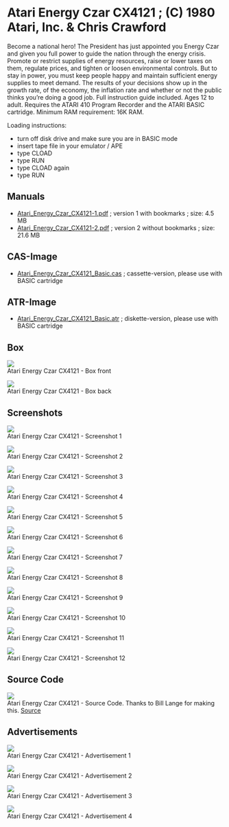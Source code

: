 # Atari Energy Czar CX4121 ; (C) 1980 Atari, Inc. & Chris Crawford  
Become a national hero! The President has just appointed you Energy Czar and given you full power to guide the nation through the energy crisis. Promote or restrict supplies of energy resources, raise or lower taxes on them, regulate prices, and tighten or loosen environmental controls. But to stay in power, you must keep people happy and maintain sufficient energy supplies to meet demand. The results of your decisions show up in the growth rate, of the economy, the inflation rate and whether or not the public thinks you’re doing a good job. Full instruction guide included. Ages 12 to adult. Requires the ATARI 410 Program Recorder and the ATARI BASIC cartridge. Minimum RAM requirement: 16K RAM.  
  
Loading instructions:  
- turn off disk drive and make sure you are in BASIC mode  
- insert tape file in your emulator / APE  
- type CLOAD  
- type RUN  
- type CLOAD again  
- type RUN  
## Manuals  
- [Atari_Energy_Czar_CX4121-1.pdf](attachments/Atari_Energy_Czar_CX4121-1.pdf) ; version 1 with bookmarks ; size: 4.5 MB  
- [Atari_Energy_Czar_CX4121-2.pdf](attachments/Atari_Energy_Czar_CX4121-2.pdf) ; version 2 without bookmarks ; size: 21.6 MB  
## CAS-Image  
- [Atari_Energy_Czar_CX4121_Basic.cas](attachments/Atari_Energy_Czar_CX4121_Basic.cas) ; cassette-version, please use with BASIC cartridge  
## ATR-Image  
- [Atari_Energy_Czar_CX4121_Basic.atr](attachments/Atari_Energy_Czar_CX4121_Basic.atr) ; diskette-version, please use with BASIC cartridge  
## Box  
![](attachments/Box1.jpg)  
Atari Energy Czar CX4121 - Box front  
  
![](attachments/Box2.jpg)  
Atari Energy Czar CX4121 - Box back  
## Screenshots  
![](attachments/Atari_Energy_Czar_CX4121-01.jpg)  
Atari Energy Czar CX4121 - Screenshot 1  
  
![](attachments/Atari_Energy_Czar_CX4121-02.jpg)  
Atari Energy Czar CX4121 - Screenshot 2  
  
![](attachments/Atari_Energy_Czar_CX4121-03.jpg)  
Atari Energy Czar CX4121 - Screenshot 3  
  
![](attachments/Atari_Energy_Czar_CX4121-04.jpg)  
Atari Energy Czar CX4121 - Screenshot 4  
  
![](attachments/Atari_Energy_Czar_CX4121-05.jpg)  
Atari Energy Czar CX4121 - Screenshot 5  
  
![](attachments/Atari_Energy_Czar_CX4121-06.jpg)  
Atari Energy Czar CX4121 - Screenshot 6  
  
![](attachments/Atari_Energy_Czar_CX4121-07.jpg)  
Atari Energy Czar CX4121 - Screenshot 7  
  
![](attachments/Atari_Energy_Czar_CX4121-08.jpg)  
Atari Energy Czar CX4121 - Screenshot 8  
  
![](attachments/Atari_Energy_Czar_CX4121-09.jpg)  
Atari Energy Czar CX4121 - Screenshot 9  
  
![](attachments/Atari_Energy_Czar_CX4121-10.jpg)  
Atari Energy Czar CX4121 - Screenshot 10  
  
![](attachments/Atari_Energy_Czar_CX4121-11.jpg)  
Atari Energy Czar CX4121 - Screenshot 11  
  
![](attachments/Atari_Energy_Czar_CX4121-12.jpg)  
Atari Energy Czar CX4121 - Screenshot 12  
## Source Code  
![](attachments/Energy_Czar-Source_Code.png)  
Atari Energy Czar CX4121 - Source Code. Thanks to Bill Lange for making this. [Source](http://erasmatazz.com/library/source-code/source-code-for-energy-czar.html)  
## Advertisements  
![](attachments/advertise1.jpg)  
Atari Energy Czar CX4121 - Advertisement 1  
  
![](attachments/advertise2.jpg)  
Atari Energy Czar CX4121 - Advertisement 2  
  
![](attachments/advertise3.jpg)  
Atari Energy Czar CX4121 - Advertisement 3  
  
![](attachments/advertise4.jpg)  
Atari Energy Czar CX4121 - Advertisement 4  

